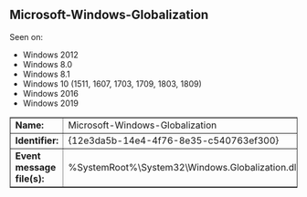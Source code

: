 ## Microsoft-Windows-Globalization

Seen on:
* Windows 2012
* Windows 8.0
* Windows 8.1
* Windows 10 (1511, 1607, 1703, 1709, 1803, 1809)
* Windows 2016
* Windows 2019

<table border="1" class="docutils">
  <tbody>
    <tr>
      <td><b>Name:</b></td>
      <td>Microsoft-Windows-Globalization</td>
    </tr>
    <tr>
      <td><b>Identifier:</b></td>
      <td>{12e3da5b-14e4-4f76-8e35-c540763ef300}</td>
    </tr>
    <tr>
      <td><b>Event message file(s):</b></td>
      <td>%SystemRoot%\System32\Windows.Globalization.dll</td>
    </tr>
  </tbody>
</table>

&nbsp;

